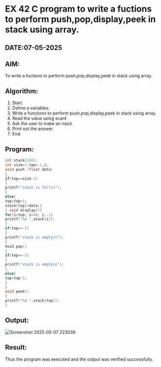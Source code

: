 # EX 42 C program to write a fuctions to perform push,pop,display,peek in stack using array.
## DATE:07-05-2025
## AIM:
To write a fuctions to perform push,pop,display,peek in stack using array.

## Algorithm:
1. Start. 
2. Define a variables. 
3. Write a functions to perform push,pop,display,peek in stack using array. 
4. Read the value using scanf. 
5. Ask the user to make an input. 
6. Print out the answer. 
7. End.

## Program:
```c program
int stack[100]; 
int size=3,top=-1,i; 
void push (float data) 
{ 
if(top==size-1) 
{ 
printf("stack is full\n"); 
} 
else{ 
top=top+1; 
stack[top]=data;} 
} void display(){ 
for(i=top; i>=0; i--){ 
printf("%d ",stack[i]); 
} 
if(top==-1) 
{ 
printf("stack is empty\n"); 
}
Void pop() 
{ 
if(top==-1) 
{ 
printf("stack is empty\n"); 
} 
else{ 
top=top-1; 
} 
} 
void peek() 
{ 
printf("%d ",stack[top]); 
} 
```

## Output:

![Screenshot 2025-05-07 223039](https://github.com/user-attachments/assets/6e29e8f2-8593-4d72-9165-45389cbba9ce)

## Result:
Thus the program was executed and the output was verified successfully.

